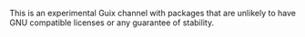 This is an experimental Guix channel with packages that are unlikely to have GNU compatible licenses or any guarantee of stability.
